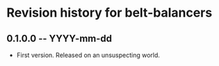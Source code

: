 # Revision history for belt-balancers

## 0.1.0.0 -- YYYY-mm-dd

* First version. Released on an unsuspecting world.

